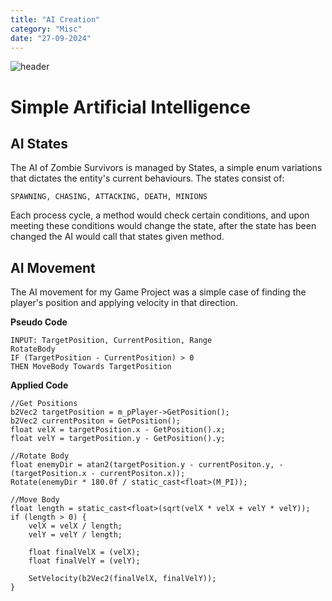 ```yaml
---
title: "AI Creation"
category: "Misc"
date: "27-09-2024"
---
```

![header](/images/aistatemachine.png)
# Simple Artificial Intelligence

## AI States

The AI of Zombie Survivors is managed by States, a simple enum variations that dictates the entity's current behaviours. The states consist of:

``
	SPAWNING,
	CHASING,
	ATTACKING,
	DEATH,
	MINIONS
``

Each process cycle, a method would check certain conditions, and upon meeting these conditions would change the state, after the state has been changed the AI would call that states given method.

## AI Movement

The AI movement for my Game Project was a simple case of finding the player's position and applying velocity in that direction.

**Pseudo Code**

    INPUT: TargetPosition, CurrentPosition, Range
    RotateBody
    IF (TargetPosition - CurrentPosition) > 0
    THEN MoveBody Towards TargetPosition
    
**Applied Code**

    //Get Positions
	b2Vec2 targetPosition = m_pPlayer->GetPosition();
	b2Vec2 currentPositon = GetPosition();
	float velX = targetPosition.x - GetPosition().x;
	float velY = targetPosition.y - GetPosition().y;

	//Rotate Body
	float enemyDir = atan2(targetPosition.y - currentPositon.y, -(targetPosition.x - currentPositon.x));
	Rotate(enemyDir * 180.0f / static_cast<float>(M_PI));

	//Move Body
	float length = static_cast<float>(sqrt(velX * velX + velY * velY));
	if (length > 0) {
		velX = velX / length;
		velY = velY / length;

		float finalVelX = (velX);
		float finalVelY = (velY);

		SetVelocity(b2Vec2(finalVelX, finalVelY));
	}

